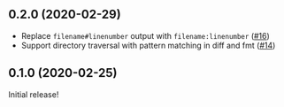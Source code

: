 ## 0.2.0 (2020-02-29)

- Replace `filename#linenumber` output with `filename:linenumber` ([#16](https://github.com/katbyte/terrafmt/issues/16))
- Support directory traversal with pattern matching in diff and fmt ([#14](https://github.com/katbyte/terrafmt/issues/14))

## 0.1.0 (2020-02-25)

Initial release!
